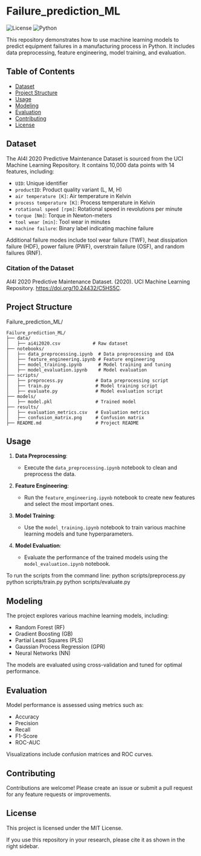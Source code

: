 # Failure_prediction_ML
![License](https://img.shields.io/badge/license-MIT-brightgreen.svg)
![Python](https://img.shields.io/badge/python-3.7%2B-brightgreen.svg)

This repository demonstrates how to use machine learning models to predict equipment failures in a manufacturing process in Python. It includes data preprocessing, feature engineering, model training, and evaluation.

## Table of Contents

- [Dataset](#dataset)
- [Project Structure](#project-structure)
- [Usage](#usage)
- [Modeling](#modeling)
- [Evaluation](#evaluation)
- [Contributing](#contributing)
- [License](#license)

## Dataset

The AI4I 2020 Predictive Maintenance Dataset is sourced from the UCI Machine Learning Repository. It contains 10,000 data points with 14 features, including:

- `UID`: Unique identifier
- `productID`: Product quality variant (L, M, H)
- `air temperature [K]`: Air temperature in Kelvin
- `process temperature [K]`: Process temperature in Kelvin
- `rotational speed [rpm]`: Rotational speed in revolutions per minute
- `torque [Nm]`: Torque in Newton-meters
- `tool wear [min]`: Tool wear in minutes
- `machine failure`: Binary label indicating machine failure

Additional failure modes include tool wear failure (TWF), heat dissipation failure (HDF), power failure (PWF), overstrain failure (OSF), and random failures (RNF).

### Citation of the Dataset

AI4I 2020 Predictive Maintenance Dataset. (2020). UCI Machine Learning Repository. https://doi.org/10.24432/C5HS5C.

## Project Structure
Failure_prediction_ML/

```plaintext
Failure_prediction_ML/
├── data/
│   ├── ai4i2020.csv            # Raw dataset
├── notebooks/
│   ├── data_preprocessing.ipynb  # Data preprocessing and EDA
│   ├── feature_engineering.ipynb # Feature engineering
│   ├── model_training.ipynb      # Model training and tuning
│   ├── model_evaluation.ipynb    # Model evaluation
├── scripts/
│   ├── preprocess.py            # Data preprocessing script
│   ├── train.py                 # Model training script
│   ├── evaluate.py              # Model evaluation script
├── models/
│   ├── model.pkl                # Trained model
├── results/
│   ├── evaluation_metrics.csv   # Evaluation metrics
│   ├── confusion_matrix.png     # Confusion matrix
├── README.md                    # Project README
```

## Usage

1. **Data Preprocessing**:
   - Execute the `data_preprocessing.ipynb` notebook to clean and preprocess the data.

2. **Feature Engineering**:
   - Run the `feature_engineering.ipynb` notebook to create new features and select the most important ones.

3. **Model Training**:
   - Use the `model_training.ipynb` notebook to train various machine learning models and tune hyperparameters.

4. **Model Evaluation**:
   - Evaluate the performance of the trained models using the `model_evaluation.ipynb` notebook.

To run the scripts from the command line:
python scripts/preprocess.py
python scripts/train.py
python scripts/evaluate.py
## Modeling

The project explores various machine learning models, including:

- Random Forest (RF)
- Gradient Boosting (GB)
- Partial Least Squares (PLS)
- Gaussian Process Regression (GPR)
- Neural Networks (NN)

The models are evaluated using cross-validation and tuned for optimal performance.

## Evaluation

Model performance is assessed using metrics such as:

- Accuracy
- Precision
- Recall
- F1-Score
- ROC-AUC

Visualizations include confusion matrices and ROC curves.

## Contributing

Contributions are welcome! Please create an issue or submit a pull request for any feature requests or improvements.

## License

This project is licensed under the MIT License.

If you use this repository in your research, please cite it as shown in the right sidebar.
